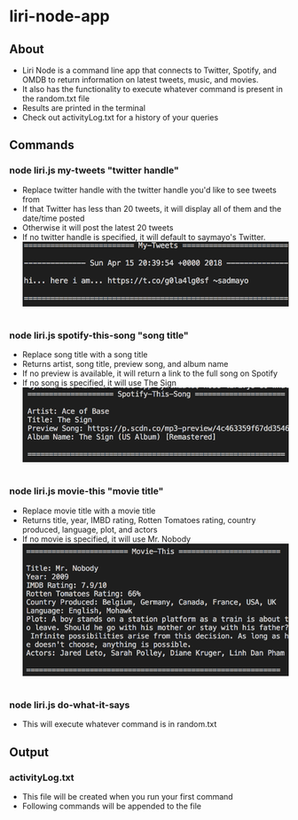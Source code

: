 # liri-node-app

## About
* Liri Node is a command line app that connects to Twitter, Spotify, and OMDB to return information on latest tweets, music, and movies. 
* It also has the functionality to execute whatever command is present in the random.txt file
* Results are printed in the terminal
* Check out activityLog.txt for a history of your queries

## Commands
### node liri.js my-tweets "twitter handle"
* Replace twitter handle with the twitter handle you'd like to see tweets from
* If that Twitter has less than 20 tweets, it will display all of them and the date/time posted
* Otherwise it will post the latest 20 tweets
* If no twitter handle is specified, it will default to saymayo's Twitter. 
![my-tweets output example](https://github.com/cynthialu42/liri-node-app/blob/master/images/Screen%20Shot%202018-04-17%20at%207.13.22%20PM.png)
#
### node liri.js spotify-this-song "song title"
* Replace song title with a song title
* Returns artist, song title, preview song, and album name
* If no preview is available, it will return a link to the full song on Spotify
* If no song is specified, it will use The Sign
![spotify-this-song output example](https://github.com/cynthialu42/liri-node-app/blob/master/images/Screen%20Shot%202018-04-17%20at%207.14.27%20PM.png)
#
### node liri.js movie-this "movie title"
* Replace movie title with a movie title
* Returns title, year, IMBD rating, Rotten Tomatoes rating, country produced, language, plot, and actors
* If no movie is specified, it will use Mr. Nobody
![movie-this output example](https://github.com/cynthialu42/liri-node-app/blob/master/images/Screen%20Shot%202018-04-17%20at%207.17.50%20PM.png)
#
### node liri.js do-what-it-says
* This will execute whatever command is in random.txt

## Output
### activityLog.txt
* This file will be created when you run your first command
* Following commands will be appended to the file